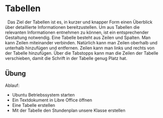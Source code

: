 # Tabellen 
  
Das Ziel der Tabellen ist es, in kurzer und knapper Form einen Überblick über detaillierte Informationen bereitzustellen.
Um aus Tabellen die relevanten Informationen entnehmen zu können, ist ein entsprechender Gestaltung notwendig. 
Eine Tabelle besteht aus Zeilen und Spalten. Man kann Zeilen miteinander verbinden. 
Natürlich kann man Zeilen oberhalb und unterhalb hinzufügen und entfernen. Zeilen kann man links und rechts von der Tabelle 
hinzufügen. Über die Tabstopps kann man die Zeilen der Tabelle verschieben, damit die Schrift in der Tabelle genug Platz hat. 

## Übung 
  
Ablauf: 
* Ubuntu Betriebssystem starten 
* Ein Textdokument in Libre Office öffnen 
* Eine Tabelle erstellen 
* Mit der Tabelle den Stundenplan unsere Klasse erstellen
  
 


 


